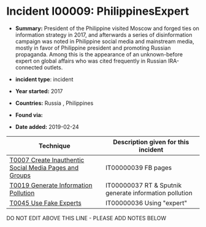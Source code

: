 # Incident I00009: PhilippinesExpert

* **Summary:** President of the Philippine visited Moscow and forged ties on information strategy in 2017, and afterwards a series of disinformation campaign was noted in Philippine social media and mainstream media, mostly in favor of Philippine president and promoting Russian propaganda. Among this is the appearance of an unknown-before expert on global affairs who was cited frequently in Russian IRA-connected outlets. 

* **incident type**: incident

* **Year started:** 2017

* **Countries:** Russia , Philippines

* **Found via:** 

* **Date added:** 2019-02-24
 

| Technique | Description given for this incident |
| --------- | ------------------------- |
| [T0007 Create Inauthentic Social Media Pages and Groups](../../generated_pages/techniques/T0007.md) | IT00000039 FB pages |
| [T0019 Generate Information Pollution](../../generated_pages/techniques/T0019.md) | IT00000037 RT & Sputnik generate information pollution  |
| [T0045 Use Fake Experts](../../generated_pages/techniques/T0045.md) | IT00000036 Using "expert" |


DO NOT EDIT ABOVE THIS LINE - PLEASE ADD NOTES BELOW